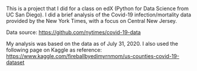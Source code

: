 This is a project that I did for a class on edX (Python for Data Science from UC San Diego).
I did a brief analysis of the Covid-19 infection/mortality data provided by the New York Times, with a focus on Central New Jersey.

Data source: https://github.com/nytimes/covid-19-data

My analysis was based on the data as of July 31, 2020.
I also used the following page on Kaggle as reference:
https://www.kaggle.com/fireballbyedimyrnmom/us-counties-covid-19-dataset
